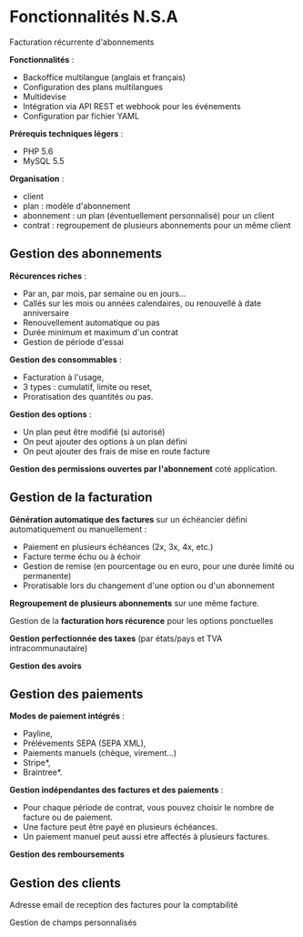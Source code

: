 # Fonctionnalités N.S.A

Facturation récurrente d'abonnements

**Fonctionnalités** :

- Backoffice multilangue (anglais et français)
- Configuration des plans multilangues
- Multidevise
- Intégration via API REST et webhook pour les événements
- Configuration par fichier YAML

**Prérequis techniques légers** :

- PHP 5.6
- MySQL 5.5

**Organisation** :

- client
- plan : modèle d'abonnement
- abonnement : un plan (éventuellement personnalisé) pour un client
- contrat : regroupement de plusieurs abonnements pour un même client

## Gestion des abonnements

**Récurences riches** :

- Par an, par mois, par semaine ou en jours...
- Callés sur les mois ou années calendaires, ou renouvellé à date anniversaire
- Renouvellement automatique ou pas
- Durée minimum et maximum d'un contrat
- Gestion de période d'essai

**Gestion des consommables** :

- Facturation à l'usage,
- 3 types : cumulatif, limite ou reset,
- Proratisation des quantités ou pas.

**Gestion des options** :

- Un plan peut être modifié (si autorisé)
- On peut ajouter des options à un plan défini
- On peut ajouter des frais de mise en route facture

**Gestion des permissions ouvertes par l'abonnement** coté application.

## Gestion de la facturation

**Génération automatique des factures** sur un échéancier défini automatiquement ou manuellement :

- Paiement en plusieurs échéances (2x, 3x, 4x, etc.)
- Facture terme échu ou à échoir
- Gestion de remise (en pourcentage ou en euro, pour une durée limité ou permanente)
- Proratisable lors du changement d'une option ou d'un abonnement

**Regroupement de plusieurs abonnements** sur une même facture.

Gestion de la **facturation hors récurence** pour les options ponctuelles

**Gestion perfectionnée des taxes** (par états/pays et  TVA intracommunautaire)

**Gestion des avoirs**

## Gestion des paiements

**Modes de paiement intégrés** :

- Payline,
- Prélévements SEPA (SEPA XML),
- Paiements manuels (chèque, virement...)
- Stripe*,
- Braintree*.

**Gestion indépendantes des factures et des paiements** :

- Pour chaque période de contrat, vous pouvez choisir le nombre de facture ou de paiement.
- Une facture peut être payé en plusieurs échéances. 
- Un paiement manuel peut aussi etre affectés à plusieurs factures.

**Gestion des remboursements**

## Gestion des clients

Adresse email de reception des factures pour la comptabilité

Gestion de champs personnalisés